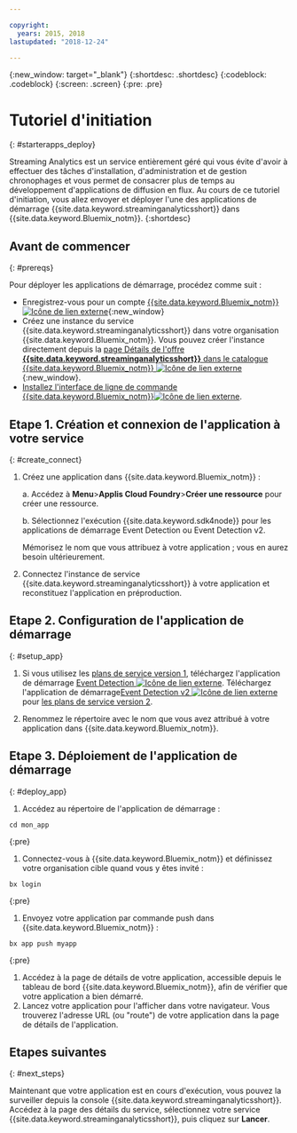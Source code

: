 ```yaml
---

copyright:
  years: 2015, 2018
lastupdated: "2018-12-24"

---
```


<!-- Attribute definitions -->
{:new_window: target="_blank"}
{:shortdesc: .shortdesc}
{:codeblock: .codeblock}
{:screen: .screen}
{:pre: .pre}

# Tutoriel d'initiation
{: #starterapps_deploy}

Streaming Analytics est un service entièrement géré qui vous évite d'avoir à effectuer des tâches d'installation, d'administration et de gestion chronophages et vous permet de consacrer plus de temps au développement d'applications de diffusion en flux. Au cours de ce tutoriel d'initiation, vous allez envoyer et déployer l'une des applications de démarrage {{site.data.keyword.streaminganalyticsshort}} dans {{site.data.keyword.Bluemix_notm}}.
{:shortdesc}


## Avant de commencer
{: #prereqs}

Pour déployer les applications de démarrage, procédez comme suit :

* Enregistrez-vous pour un compte [{{site.data.keyword.Bluemix_notm}}![Icône de lien externe](../../icons/launch-glyph.svg "Icône de lien externe")](https://{DomainName}/registration){:new_window}
* Créez une instance du service {{site.data.keyword.streaminganalyticsshort}} dans votre organisation {{site.data.keyword.Bluemix_notm}}. Vous pouvez créer l'instance directement depuis la [page Détails de l'offre **{{site.data.keyword.streaminganalyticsshort}}** dans le catalogue {{site.data.keyword.Bluemix_notm}} ![Icône de lien externe](../../icons/launch-glyph.svg "Icône de lien externe")](https://{DomainName}/catalog/services/streaming-analytics/){:new_window}.  
* [Installez l'interface de ligne de commande {{site.data.keyword.Bluemix_notm}}![Icône de lien externe](../../icons/launch-glyph.svg "Icône de lien externe")](https://{DomainName}/docs/cli/reference/bluemix_cli/get_started.html#getting-started).



## Etape 1. Création et connexion de l'application à votre service
{: #create_connect}

1. Créez une application dans {{site.data.keyword.Bluemix_notm}} :

    a. Accédez à **Menu**>**Applis Cloud Foundry**>**Créer une ressource** pour créer une ressource.

    b. Sélectionnez l'exécution {{site.data.keyword.sdk4node}} pour les applications de démarrage Event Detection ou Event Detection v2.

    Mémorisez le nom que vous attribuez à votre application ; vous en aurez besoin ultérieurement.
1. Connectez l'instance de service {{site.data.keyword.streaminganalyticsshort}} à votre application et reconstituez l'application en préproduction.

## Etape 2. Configuration de l'application de démarrage
{: #setup_app}

1. Si vous utilisez les [plans de service version 1](/docs/services/StreamingAnalytics/service_plans.html), téléchargez l'application de démarrage [Event Detection ![Icône de lien externe](../../icons/launch-glyph.svg "Icône de lien externe")](https://streams-github-samples.mybluemix.net/?get=QuickStart/EventDetection). Téléchargez l'application de démarrage[Event Detection v2 ![Icône de lien externe](../../icons/launch-glyph.svg "Icône de lien externe")](https://streams-github-samples.mybluemix.net/?get=QuickStart%2FBeta201801%2FEventDetectionV2) pour [les plans de service version 2](/docs/services/StreamingAnalytics/service_plans.html).

1. Renommez le répertoire avec le nom que vous avez attribué à votre application dans {{site.data.keyword.Bluemix_notm}}.

## Etape 3. Déploiement de l'application de démarrage
{: #deploy_app}

1. Accédez au répertoire de l'application de démarrage :
  <pre><code>cd mon_app</code></pre>
  {:pre}

1. Connectez-vous à {{site.data.keyword.Bluemix_notm}} et définissez votre organisation cible quand vous y êtes invité :
  <pre><code>bx login</code></pre>
  {:pre}

1. Envoyez votre application par commande push dans {{site.data.keyword.Bluemix_notm}} :
  <pre><code>bx app push myapp</code></pre>
  {:pre}

1. Accédez à la page de détails de votre application, accessible depuis le tableau de bord {{site.data.keyword.Bluemix_notm}}, afin de vérifier que votre application a bien démarré.
1. Lancez votre application pour l'afficher dans votre navigateur. Vous trouverez l'adresse URL (ou "route") de votre application dans la page de détails de l'application.

## Etapes suivantes
{: #next_steps}

Maintenant que votre application est en cours d'exécution, vous pouvez la surveiller depuis la console {{site.data.keyword.streaminganalyticsshort}}. Accédez à la page des détails du service, sélectionnez votre service {{site.data.keyword.streaminganalyticsshort}}, puis cliquez sur **Lancer**.
